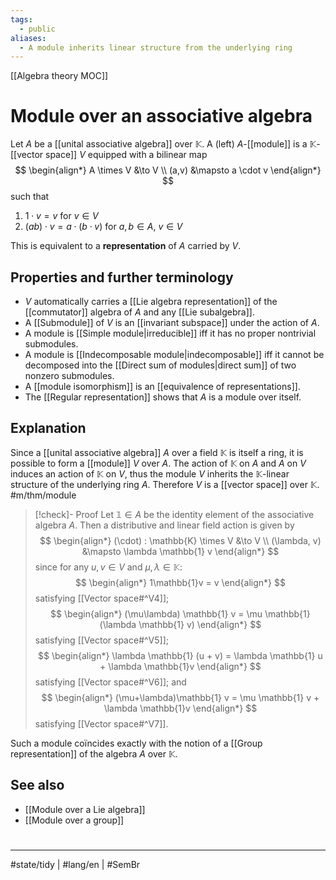 ```yaml
---
tags:
  - public
aliases:
  - A module inherits linear structure from the underlying ring
---
```

[[Algebra theory MOC]]
# Module over an associative algebra

Let $A$ be a [[unital associative algebra]] over $\mathbb{K}$.
A (left) $A$-[[module]] is a $\mathbb{K}$-[[vector space]] $V$ equipped with a bilinear map
$$
\begin{align*}
A \times V &\to V \\
(a,v) &\mapsto a \cdot v
\end{align*}
$$
such that

1. $1 \cdot v = v$ for $v \in V$
2. $(ab)\cdot v = a \cdot(b \cdot v)$ for $a,b \in A$, $v \in V$

This is equivalent to a **representation** of $A$ carried by $V$.

## Properties and further terminology

- $V$ automatically carries a [[Lie algebra representation]] of the [[commutator]] algebra of $A$ and any [[Lie subalgebra]].
- A [[Submodule]] of $V$ is an [[invariant subspace]] under the action of $A$.
- A module is [[Simple module|irreducible]] iff it has no proper nontrivial submodules.
- A module is [[Indecomposable module|indecomposable]] iff it cannot be decomposed into the [[Direct sum of modules|direct sum]] of two nonzero submodules.
- A [[module isomorphism]] is an [[equivalence of representations]].
- The [[Regular representation]] shows that $A$ is a module over itself.

## Explanation

Since a [[unital associative algebra]] $A$ over a field $\mathbb{K}$ is itself a ring,
it is possible to form a [[module]] $V$ over $A$.
The action of $\mathbb{K}$ on $A$ and $A$ on $V$ induces an action of $\mathbb{K}$ on $V$,
thus the module $V$ inherits the $\mathbb{K}$-linear structure of the underlying ring $A$.
Therefore $V$ is a [[vector space]] over $\mathbb{K}$. #m/thm/module

> [!check]- Proof
> Let $\mathbb{1} \in A$ be the identity element of the associative algebra $A$.
> Then a distributive and linear field action is given by
> $$
> \begin{align*}
> (\cdot) : \mathbb{K} \times V &\to V \\
> (\lambda, v) &\mapsto \lambda \mathbb{1} v
> \end{align*}
> $$
> since for any $u,v \in V$ and $\mu,\lambda \in \mathbb{K}$:
> $$
> \begin{align*}
> 1\mathbb{1}v  = v
> \end{align*}
> $$
> satisfying [[Vector space#^V4]]; 
> $$
> \begin{align*}
> (\mu\lambda) \mathbb{1} v = \mu \mathbb{1} (\lambda \mathbb{1} v)
> \end{align*}
> $$
> satisfying [[Vector space#^V5]]; 
> $$
> \begin{align*}
> \lambda \mathbb{1} (u + v) = \lambda \mathbb{1} u + \lambda \mathbb{1}v
> \end{align*}
> $$
> satisfying [[Vector space#^V6]]; and
> $$
> \begin{align*}
> (\mu+\lambda)\mathbb{1} v = \mu \mathbb{1} v + \lambda \mathbb{1}v
> \end{align*}
> $$
> satisfying [[Vector space#^V7]].
> <span class="QED"/>

Such a module coïncides exactly with the notion of a [[Group representation]] of the algebra $A$ over $\mathbb{K}$.

## See also

- [[Module over a Lie algebra]]
- [[Module over a group]]

#
---
#state/tidy | #lang/en | #SemBr
